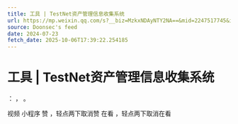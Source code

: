 ```yaml
---
title: 工具 | TestNet资产管理信息收集系统
url: https://mp.weixin.qq.com/s?__biz=MzkxNDAyNTY2NA==&mid=2247517745&idx=2&sn=a3723d7d61816a101ff619e03b3c75cf
source: Doonsec's feed
date: 2024-07-23
fetch_date: 2025-10-06T17:39:22.254185
---
```


# 工具 | TestNet资产管理信息收集系统

：
，
。

视频
小程序
赞
，轻点两下取消赞
在看
，轻点两下取消在看